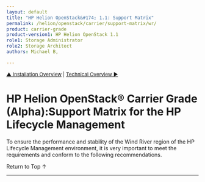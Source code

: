 ```yaml
---
layout: default
title: "HP Helion OpenStack&#174; 1.1: Support Matrix"
permalink: /helion/openstack/carrier/support-matrix/wr/
product: carrier-grade
product-version1: HP Helion OpenStack 1.1
role1: Storage Administrator
role2: Storage Architect
authors: Michael B, 

---
```

<!--UNDER REVISION-->

<script>

function PageRefresh {
onLoad="window.refresh"
}

PageRefresh();

</script>

<p style="font-size: small;"> <a href="/helion/openstack/1.1/install/overview/">&#9650; Installation Overview</a>  | <a href="/helion/openstack/1.1/technical-overview/"> Technical Overview &#9654;</a></p>


# HP Helion OpenStack&#174; Carrier Grade (Alpha):Support Matrix for the HP Lifecycle Management

To ensure the performance and stability of the Wind River region of the HP Lifecycle Management environment, it is very important to meet the requirements and conform to the following recommendations.

<a href="#top" style="padding:14px 0px 14px 0px; text-decoration: none;"> Return to Top &#8593; </a>

----
